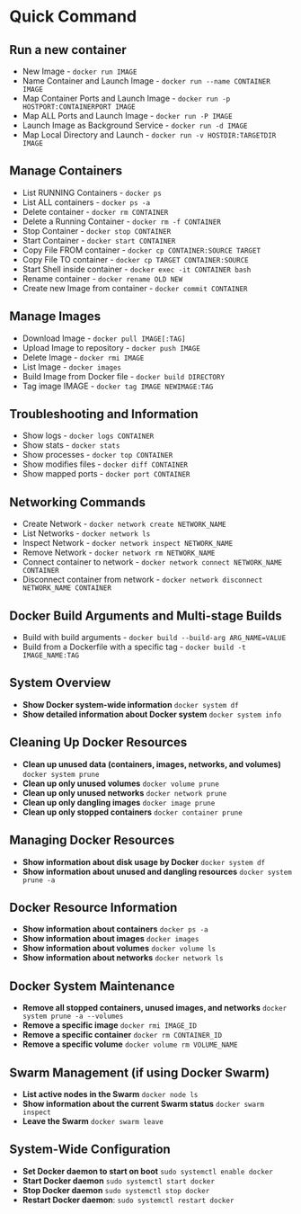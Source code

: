 # Quick Command

## Run a new container

+ New Image - `docker run IMAGE`
+ Name Container and Launch Image - `docker run --name CONTAINER IMAGE`
+ Map Container Ports and Launch Image - `docker run -p HOSTPORT:CONTAINERPORT IMAGE`
+ Map ALL Ports and Launch Image - `docker run -P IMAGE`
+ Launch Image as Background Service - `docker run -d IMAGE`
+ Map Local Directory and Launch - `docker run -v HOSTDIR:TARGETDIR IMAGE`

## Manage Containers 

+ List RUNNING Containers - `docker ps`
+ List ALL containers - `docker ps -a`
+ Delete container - `docker rm CONTAINER`
+ Delete a Running Container - `docker rm -f CONTAINER`
+ Stop Container - `docker stop CONTAINER`
+ Start Container - `docker start CONTAINER`
+ Copy File FROM container - `docker cp CONTAINER:SOURCE TARGET`
+ Copy File TO container - `docker cp TARGET CONTAINER:SOURCE`
+ Start Shell inside container - `docker exec -it CONTAINER bash`
+ Rename container - `docker rename OLD NEW`
+ Create new Image from container - `docker commit CONTAINER`

## Manage Images

+ Download Image - `docker pull IMAGE[:TAG]`
+ Upload Image to repository - `docker push IMAGE`
+ Delete Image - `docker rmi IMAGE`
+ List Image - `docker images`
+ Build Image from Docker file - `docker build DIRECTORY`
+ Tag image IMAGE - `docker tag IMAGE NEWIMAGE:TAG`

## Troubleshooting and Information

+ Show logs - `docker logs CONTAINER`
+ Show stats - `docker stats`
+ Show processes - `docker top CONTAINER`
+ Show modifies files - `docker diff CONTAINER`
+ Show mapped ports - `docker port CONTAINER`

## Networking Commands

+ Create Network - `docker network create NETWORK_NAME`
+ List Networks - `docker network ls`
+ Inspect Network - `docker network inspect NETWORK_NAME`
+ Remove Network - `docker network rm NETWORK_NAME`
+ Connect container to network - `docker network connect NETWORK_NAME CONTAINER`
+ Disconnect container from network - `docker network disconnect NETWORK_NAME CONTAINER`

## Docker Build Arguments and Multi-stage Builds

+ Build with build arguments - `docker build --build-arg ARG_NAME=VALUE`
+ Build from a Dockerfile with a specific tag - `docker build -t IMAGE_NAME:TAG`

## **System Overview**

- **Show Docker system-wide information**  `docker system df`
- **Show detailed information about Docker system**  `docker system info`

## **Cleaning Up Docker Resources**

- **Clean up unused data (containers, images, networks, and volumes)**  `docker system prune`  
- **Clean up only unused volumes**  `docker volume prune`
- **Clean up only unused networks**  `docker network prune`
- **Clean up only dangling images**  `docker image prune`
- **Clean up only stopped containers**  `docker container prune`

## **Managing Docker Resources**

- **Show information about disk usage by Docker**  `docker system df`
- **Show information about unused and dangling resources**  `docker system prune -a`  


## **Docker Resource Information**

- **Show information about containers**  `docker ps -a`
- **Show information about images**  `docker images`
- **Show information about volumes**  `docker volume ls`
- **Show information about networks**  `docker network ls`

## **Docker System Maintenance**

- **Remove all stopped containers, unused images, and networks**  `docker system prune -a --volumes`
- **Remove a specific image**  `docker rmi IMAGE_ID`  
- **Remove a specific container**  `docker rm CONTAINER_ID`
- **Remove a specific volume**  `docker volume rm VOLUME_NAME`

## **Swarm Management (if using Docker Swarm)**

- **List active nodes in the Swarm**  `docker node ls`
- **Show information about the current Swarm status**  `docker swarm inspect`
- **Leave the Swarm**  `docker swarm leave`


## **System-Wide Configuration**

- **Set Docker daemon to start on boot**  `sudo systemctl enable docker`
- **Start Docker daemon**  `sudo systemctl start docker`
- **Stop Docker daemon**  `sudo systemctl stop docker`
- **Restart Docker daemon**: `sudo systemctl restart docker`
